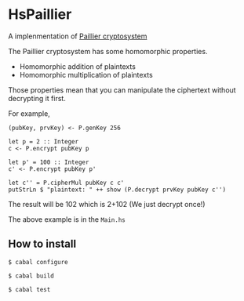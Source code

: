 # HsPaillier


A implenmentation of [Paillier cryptosystem](http://en.wikipedia.org/wiki/Paillier_cryptosystem)

The Paillier cryptosystem has some homomorphic properties.

* Homomorphic addition of plaintexts
* Homomorphic multiplication of plaintexts

Those properties mean that you can manipulate the ciphertext without decrypting it first.

For example, 

    (pubKey, prvKey) <- P.genKey 256 

    let p = 2 :: Integer
    c <- P.encrypt pubKey p
    
    let p' = 100 :: Integer
    c' <- P.encrypt pubKey p'
    
    let c'' = P.cipherMul pubKey c c'
    putStrLn $ "plaintext: " ++ show (P.decrypt prvKey pubKey c'')
    
The result will be 102 which is 2+102 (We just decrypt once!)

The above example is in the `Main.hs`

## How to install

`$ cabal configure`

`$ cabal build`  

`$ cabal test`
